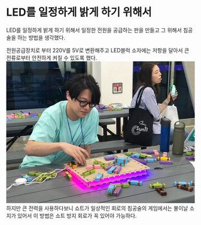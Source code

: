 # LED를 일정하게 밝게 하기 위해서 

LED를 일정하게 밝게 하기 위해서 일정한 전원을 공급하는 판을 만들고 그 위해서 침공술을 하는 방법을 생각했다. 

전원공급장치로 부터 220V를 5V로 변환해주고 LED블럭 소자에는 저항을 달아서 큰 전류로부터 안전하게 켜질 수 있도록 했다. 
![img](/PCB/Jeju/batterystation.jpeg)
하지만 큰 전력을 사용하다보니 쇼트가 일상적인 회로의 침공술의 게임에서는 불이날 소지가 있어서 이 방법은 쇼트 방지 회로가 꼭 있어야 가능하다. 